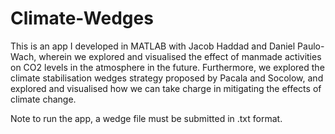 # Climate-Wedges

This is an app I developed in MATLAB with Jacob Haddad and Daniel Paulo-Wach, wherein we explored and visualised the effect of manmade activities on CO2 levels in the atmosphere in the future. Furthermore, we explored the climate stabilisation wedges strategy proposed by Pacala and Socolow, and explored and visualised how we can take charge in mitigating the effects of climate change.

Note to run the app, a wedge file must be submitted in .txt format. 

